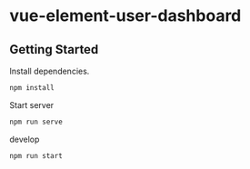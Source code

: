 # vue-element-user-dashboard

## Getting Started

Install dependencies.

```bash
npm install
```

Start server

```bash
npm run serve
```

develop

```bash
npm run start
```
